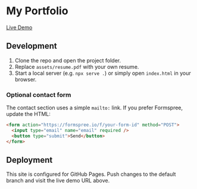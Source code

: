 # My Portfolio

[Live Demo](https://yourusername.github.io/my-portfolio/)

## Development

1. Clone the repo and open the project folder.
2. Replace `assets/resume.pdf` with your own resume.
3. Start a local server (e.g. `npx serve .`) or simply open `index.html` in your browser.

### Optional contact form

The contact section uses a simple `mailto:` link. If you prefer Formspree, update the HTML:

```html
<form action="https://formspree.io/f/your-form-id" method="POST">
  <input type="email" name="email" required />
  <button type="submit">Send</button>
</form>
```

## Deployment

This site is configured for GitHub Pages. Push changes to the default branch and visit the live demo URL above.
